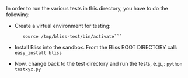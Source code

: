 In order to run the various tests in this directory, you have to do the
following:

* Create a virtual environment for testing:
  ```virtualenv /tmp/bliss-test
     source /tmp/bliss-test/bin/activate```

* Install Bliss into the sandbox. From the Bliss ROOT DIRECTORY call:
  ```easy_install bliss```

* Now, change back to the test directory and run the tests, e.g.,:
  ```python testxyz.py```
